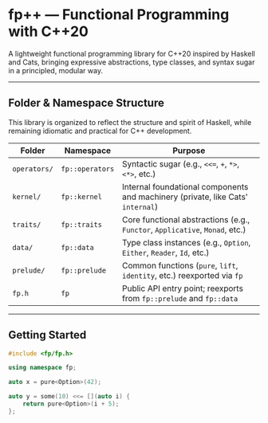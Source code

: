 # fp++ — Functional Programming with C++20

A lightweight functional programming library for C++20 inspired by Haskell and
Cats, bringing expressive abstractions, type classes, and syntax sugar in a
principled, modular way.

---

## Folder & Namespace Structure

This library is organized to reflect the structure and spirit of Haskell, while
remaining idiomatic and practical for C++ development.

| Folder       | Namespace       | Purpose                                                                         |
|--------------|-----------------|---------------------------------------------------------------------------------|
| `operators/` | `fp::operators` | Syntactic sugar (e.g., `<<=`, `+`, `*>`, `<*>`, etc.)                           |
| `kernel/`    | `fp::kernel`    | Internal foundational components and machinery (private, like Cats' `internal`) |
| `traits/`    | `fp::traits`    | Core functional abstractions (e.g., `Functor`, `Applicative`, `Monad`, etc.)    |
| `data/`      | `fp::data`      | Type class instances (e.g., `Option`, `Either`, `Reader`, `Id`, etc.)           |
| `prelude/`   | `fp::prelude`   | Common functions (`pure`, `lift`, `identity`, etc.) reexported via `fp`         |
| `fp.h`       | `fp`            | Public API entry point; reexports from `fp::prelude` and `fp::data`             |

---

## Getting Started

```cpp
#include <fp/fp.h>

using namespace fp;

auto x = pure<Option>(42);

auto y = some(10) <<= [](auto i) {
    return pure<Option>(i + 5);
};
